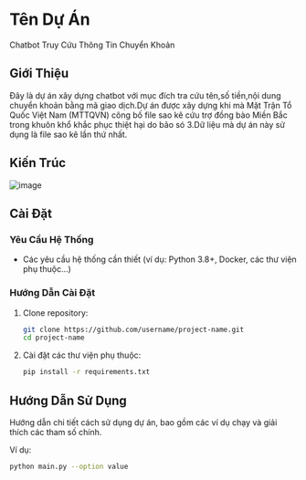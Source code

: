 # Tên Dự Án

Chatbot Truy Cứu Thông Tin Chuyển Khoản

## Giới Thiệu

Đây là dự án xây dựng chatbot với mục đích tra cứu tên,số tiền,nội dung chuyển khoản bằng mã giao dịch.Dự án được xây dựng khi mà Mặt Trận Tổ Quốc Việt Nam (MTTQVN) công bố file sao kê cứu trợ đồng bào Miền Bắc trong khuôn khổ khắc phục thiệt hại do bão só 3.Dữ liệu mà dự án này sử dụng là file sao kê lần thứ nhất.

## Kiến Trúc

![image](https://github.com/user-attachments/assets/39b5eec7-2978-4bdf-924b-534dab6b07b7)

## Cài Đặt

### Yêu Cầu Hệ Thống

- Các yêu cầu hệ thống cần thiết (ví dụ: Python 3.8+, Docker, các thư viện phụ thuộc...)

### Hướng Dẫn Cài Đặt

1. Clone repository:
    ```bash
    git clone https://github.com/username/project-name.git
    cd project-name
    ```
2. Cài đặt các thư viện phụ thuộc:
    ```bash
    pip install -r requirements.txt
    ```

## Hướng Dẫn Sử Dụng

Hướng dẫn chi tiết cách sử dụng dự án, bao gồm các ví dụ chạy và giải thích các tham số chính.

Ví dụ:
```bash
python main.py --option value
